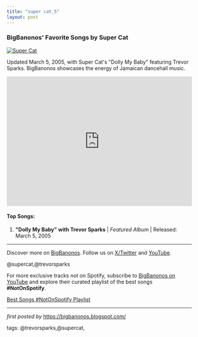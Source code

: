 ```yaml
---
title: "super cat_5"
layout: post
---
```

<h3>BigBanonos' Favorite Songs by Super Cat</h3>
<div > <a href="https://viberate-upload.ams3.cdn.digitaloceanspaces.com/prod/entity/artist/super-cat-TfzdS" target="_blank"> <img src="https://viberate-upload.ams3.cdn.digitaloceanspaces.com/prod/entity/artist/super-cat-TfzdS" alt="Super Cat"> </a>
</div>
<p>Updated March 5, 2005, with Super Cat's "Dolly My Baby" featuring Trevor Sparks. BigBanonos showcases the energy of Jamaican dancehall music.</p>
<iframe src="https://open.spotify.com/embed/playlist/2tMejR27Y9Kubro0SL6qNi?utm_source=generator" width="100%" height="352" frameBorder="0" allowfullscreen="" allow="autoplay; clipboard-write; encrypted-media; fullscreen; picture-in-picture" loading="lazy"></iframe>
<h4>Top Songs:</h4>
<ol> <li><strong>"Dolly My Baby" with Trevor Sparks</strong> | <em>Featured Album</em> | Released: March 5, 2005</li>
</ol>
<hr />
<p>Discover more on <a href="https://bigbanonos.blogspot.com/" target="_blank">BigBanonos</a>. Follow us on <a href="https://x.com/bigbanonos" target="_blank">X/Twitter</a> and <a href="https://www.youtube.com/@BigBanonos" target="_blank">YouTube</a>.</p>
<p>@supercat,@trevorsparks</p>

<!--Subscribe and Playlist Links-->
<div>
    <p>For more exclusive tracks not on Spotify, subscribe to <a href="https://www.youtube.com/@BigBanonos" target="_blank">BigBanonos on YouTube</a> and explore their curated playlist of the best songs <strong>#NotOnSpotify</strong>.</p>
    <p><a href="https://www.youtube.com/playlist?list=PLtuNtuTatqI0kFahUCbtbfenC_ET5O_tr" target="_blank">Best Songs #NotOnSpotify Playlist<br /></a></p></div>

<hr />

<p><em>first posted by</em> <a href="https://bigbanonos.blogspot.com/" rel="noopener" target="_new">https://bigbanonos.blogspot.com/</a></p>

<p>tags: @trevorsparks,@supercat,</p>
